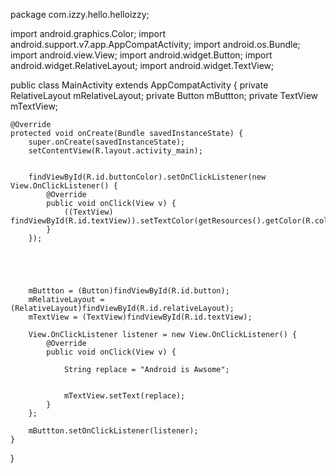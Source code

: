 package com.izzy.hello.helloizzy;

import android.graphics.Color;
import android.support.v7.app.AppCompatActivity;
import android.os.Bundle;
import android.view.View;
import android.widget.Button;
import android.widget.RelativeLayout;
import android.widget.TextView;

public class MainActivity extends AppCompatActivity {
    private RelativeLayout mRelativeLayout;
    private Button mButtton;
    private TextView mTextView;





    @Override
    protected void onCreate(Bundle savedInstanceState) {
        super.onCreate(savedInstanceState);
        setContentView(R.layout.activity_main);


        findViewById(R.id.buttonColor).setOnClickListener(new View.OnClickListener() {
            @Override
            public void onClick(View v) {
                ((TextView) findViewById(R.id.textView)).setTextColor(getResources().getColor(R.color.colorAccent));
            }
        });





        mButtton = (Button)findViewById(R.id.button);
        mRelativeLayout = (RelativeLayout)findViewById(R.id.relativeLayout);
        mTextView = (TextView)findViewById(R.id.textView);

        View.OnClickListener listener = new View.OnClickListener() {
            @Override
            public void onClick(View v) {

                String replace = "Android is Awsome";


                mTextView.setText(replace);
            }
        };

        mButtton.setOnClickListener(listener);
    }


}
